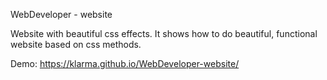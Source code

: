 WebDeveloper - website



Website with beautiful css effects. It shows how to do beautiful, functional website based on css methods.

Demo: https://klarma.github.io/WebDeveloper-website/